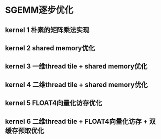 # SGEMM逐步优化
## kernel 1 朴素的矩阵乘法实现

## kernel 2 shared memory优化

## kernel 3 一维thread tile + shared memory优化

## kernel 4 二维thread tile + shared memory优化

## kernel 5 FLOAT4向量化访存优化

## kernel 6 二维thread tile + FLOAT4向量化访存 + 双缓存预取优化
